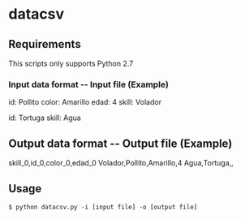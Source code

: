 # datacsv

## Requirements
This scripts only supports Python 2.7

### Input data format -- Input file (Example)

id: Pollito
color: Amarillo
edad: 4
skill: Volador

id: Tortuga
skill: Agua

## Output data format -- Output file (Example)

skill_0,id_0,color_0,edad_0
Volador,Pollito,Amarillo,4
Agua,Tortuga,,


## Usage

    $ python datacsv.py -i [input file] -o [output file]


